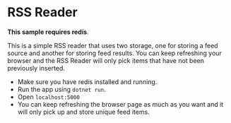 # RSS Reader

**This sample requires redis**.

This is a simple RSS reader that uses two storage, one for storing a feed source and another for storing feed results. You can keep refreshing your browser and the RSS Reader will only pick items that have not been previously inserted.

- Make sure you have redis installed and running.
- Run the app using `dotnet run`.
- Open `localhost:5000`
- You can keep refreshing the browser page as much as you want and it will only pick up and store unique feed items.